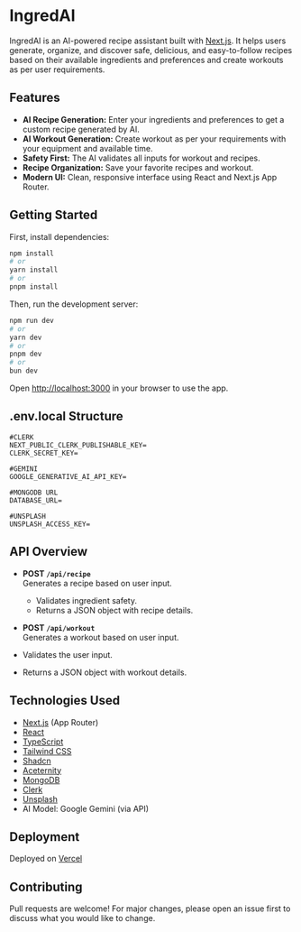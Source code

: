 # IngredAI

IngredAI is an AI-powered recipe assistant built with [Next.js](https://nextjs.org). It helps users generate, organize, and discover safe, delicious, and easy-to-follow recipes based on their available ingredients and preferences and create workouts as per user requirements.

## Features

- **AI Recipe Generation:** Enter your ingredients and preferences to get a custom recipe generated by AI.
- **AI Workout Generation:** Create workout as per your requirements with your equipment and available time.
- **Safety First:** The AI validates all inputs for workout and recipes.
- **Recipe Organization:** Save your favorite recipes and workout.
- **Modern UI:** Clean, responsive interface using React and Next.js App Router.

## Getting Started

First, install dependencies:

```bash
npm install
# or
yarn install
# or
pnpm install
```

Then, run the development server:

```bash
npm run dev
# or
yarn dev
# or
pnpm dev
# or
bun dev
```

Open [http://localhost:3000](http://localhost:3000) in your browser to use the app.

## .env.local Structure

```
#CLERK
NEXT_PUBLIC_CLERK_PUBLISHABLE_KEY=
CLERK_SECRET_KEY=

#GEMINI
GOOGLE_GENERATIVE_AI_API_KEY=

#MONGODB URL
DATABASE_URL=

#UNSPLASH
UNSPLASH_ACCESS_KEY=
```

## API Overview

- **POST `/api/recipe`**  
  Generates a recipe based on user input.

  - Validates ingredient safety.
  - Returns a JSON object with recipe details.

- **POST `/api/workout`**  
  Generates a workout based on user input.
- Validates the user input.
- Returns a JSON object with workout details.

## Technologies Used

- [Next.js](https://nextjs.org) (App Router)
- [React](https://react.dev)
- [TypeScript](https://www.typescriptlang.org/)
- [Tailwind CSS](https://tailwindcss.com/)
- [Shadcn](https://ui.shadcn.com/)
- [Aceternity](https://ui.aceternity.com/)
- [MongoDB](https://www.mongodb.com/)
- [Clerk](https://clerk.com/)
- [Unsplash](https://unsplash.com/)
- AI Model: Google Gemini (via API)

## Deployment

Deployed on [Vercel](https://www.vercel.com)

## Contributing

Pull requests are welcome! For major changes, please open an issue first to discuss what you would like to change.
